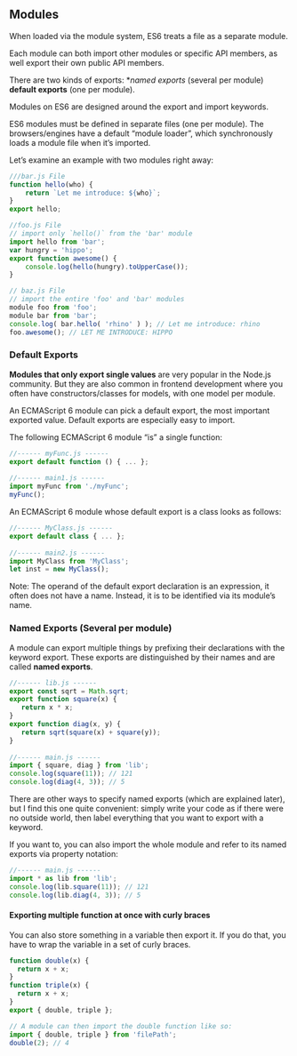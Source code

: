 ## Modules
When loaded via the module system, ES6 treats a file as a separate module. 

Each module can both import other modules or specific API members, as well export their own public API members.

There are two kinds of exports: 
**named exports* (several per module)
**default exports** (one per module).

Modules on ES6 are designed around the export and import keywords. 

ES6 modules must be defined in separate files (one per module). 
The browsers/engines have a default “module loader”, which synchronously loads a module file when it’s imported.


Let’s examine an example with two modules right away:
```js
///bar.js File
function hello(who) { 
	return `Let me introduce: ${who}`; 
}
export hello; 

//foo.js File
// import only `hello()` from the 'bar' module 
import hello from 'bar'; 
var hungry = 'hippo'; 
export function awesome() { 
	console.log(hello(hungry).toUpperCase()); 
}

// baz.js File
// import the entire 'foo' and 'bar' modules 
module foo from 'foo'; 
module bar from 'bar'; 
console.log( bar.hello( 'rhino' ) ); // Let me introduce: rhino 
foo.awesome(); // LET ME INTRODUCE: HIPPO
```

### Default Exports
**Modules that only export single values** are very popular in the Node.js community. 
But they are also common in frontend development where you often have constructors/classes for models, with one model per module. 

An ECMAScript 6 module can pick a default export, the most important exported value. 
Default exports are especially easy to import.

The following ECMAScript 6 module “is” a single function:
```js
//------ myFunc.js ------
export default function () { ... };
    
//------ main1.js ------
import myFunc from './myFunc';
myFunc();
```

An ECMAScript 6 module whose default export is a class looks as follows:
```js
//------ MyClass.js ------
export default class { ... };
    
//------ main2.js ------
import MyClass from 'MyClass';
let inst = new MyClass();
```

Note: The operand of the default export declaration is an expression, it often does not have a name. Instead, it is to be identified via its module’s name.

### Named Exports (Several per module)
A module can export multiple things by prefixing their declarations with the keyword export. These exports are distinguished by their names and are called **named exports**.

```js
//------ lib.js ------
export const sqrt = Math.sqrt;
export function square(x) {
   return x * x;
}
export function diag(x, y) {
   return sqrt(square(x) + square(y));
}
  
//------ main.js ------
import { square, diag } from 'lib';
console.log(square(11)); // 121
console.log(diag(4, 3)); // 5
```

There are other ways to specify named exports (which are explained later), but I find this one quite convenient: simply write your code as if there were no outside world, then label everything that you want to export with a keyword.

If you want to, you can also import the whole module and refer to its named exports via property notation:
```js
//------ main.js ------
import * as lib from 'lib';
console.log(lib.square(11)); // 121
console.log(lib.diag(4, 3)); // 5
```

#### Exporting multiple function at once with curly braces
You can also store something in a variable then export it. If you do that, you have to wrap the variable in a set of curly braces.

```js
function double(x) {
  return x + x;
}
function triple(x) {
  return x + x;
}
export { double, triple };

// A module can then import the double function like so:
import { double, triple } from 'filePath';
double(2); // 4
```
